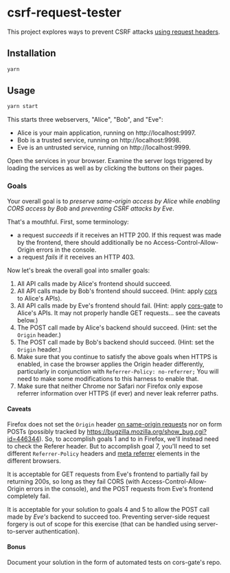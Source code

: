 # csrf-request-tester

This project explores ways to prevent CSRF attacks [using request headers](https://www.owasp.org/index.php/Cross-Site_Request_Forgery_(CSRF)_Prevention_Cheat_Sheet#Verifying_Same_Origin_with_Standard_Headers).

## Installation

```sh
yarn
```

## Usage

```sh
yarn start
```

This starts three webservers, "Alice", "Bob", and "Eve":

  * Alice is your main application, running on http://localhost:9997.
  * Bob is a trusted service, running on http://localhost:9998.
  * Eve is an untrusted service, running on http://localhost:9999.

Open the services in your browser. Examine the server logs triggered by loading the services as well
as by clicking the buttons on their pages.

### Goals

Your overall goal is to _preserve same-origin access by Alice_ while _enabling CORS access by Bob_ and
_preventing CSRF attacks by Eve_.

That's a mouthful. First, some terminology:

* a request _succeeds_ if it receives an HTTP 200. If this request was made by the frontend, there should
additionally be no Access-Control-Allow-Origin errors in the console.
* a request _fails_ if it receives an HTTP 403.

Now let's break the overall goal into smaller goals:

1. All API calls made by Alice's frontend should succeed.
2. All API calls made by Bob's frontend should succeed. (Hint: apply [cors](https://github.com/expressjs/cors)
to Alice's APIs).
3. All API calls made by Eve's frontend should fail. (Hint: apply [cors-gate](https://github.com/mixmaxhq/cors-gate)
to Alice's APIs. It may not properly handle GET requests… see the caveats below.)
4. The POST call made by Alice's backend should succeed. (Hint: set the `Origin` header.)
5. The POST call made by Bob's backend should succeed. (Hint: set the `Origin` header.)
6. Make sure that you continue to satisfy the above goals when HTTPS is enabled, in case the browser
applies the Origin header differently, particularly in conjunction with `Referrer-Policy: no-referrer;`
You will need to make some modifications to this harness to enable that.
7. Make sure that neither Chrome nor Safari nor Firefox only expose referrer information over HTTPS
(if ever) and never leak referrer paths.

#### Caveats

Firefox does not set the `Origin` header [on same-origin requests](http://stackoverflow.com/a/15514049/495611)
nor on form POSTs (possibly tracked by https://bugzilla.mozilla.org/show_bug.cgi?id=446344). So, to
accomplish goals 1 and to in Firefox, we'll instead need to check the Referer header. But to accomplish
goal 7, you'll need to set different `Referrer-Policy` headers and [meta referrer](https://wiki.whatwg.org/wiki/Meta_referrer)
elements in the different browsers.

It is acceptable for GET requests from Eve's frontend to partially fail by returning 200s, so long
as they fail CORS (with Access-Control-Allow-Origin errors in the console), and the POST requests from
Eve's frontend completely fail.

It is acceptable for your solution to goals 4 and 5 to allow the POST call made by _Eve's_ backend
to succeed too. Preventing server-side request forgery is out of scope for this exercise (that can
be handled using server-to-server authentication).

#### Bonus

Document your solution in the form of automated tests on cors-gate's repo.
